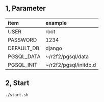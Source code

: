 ## 1, Parameter

| item       | example               |
| :--------- | :-------------------- |
| USER       | root                  |
| PASSWORD   | 1234                  |
| DEFAULT_DB | django                |
| PGSQL_DATA | ~/r2f2/pgsql/data     |
| PGSQL_INIT | ~/r2f2/pgsql/initdb.d |

## 2, Start

```
./start.sh
```
